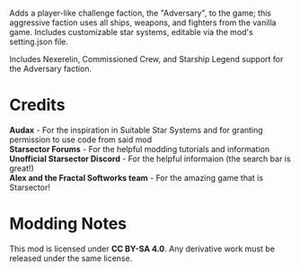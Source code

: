 Adds a player-like challenge faction, the "Adversary", to the game; this aggressive faction uses all ships, weapons, and fighters from the vanilla game. Includes customizable star systems, editable via the mod's setting.json file.

Includes Nexerelin, Commissioned Crew, and Starship Legend support for the Adversary faction.

# Credits
<b>Audax</b> - For the inspiration in Suitable Star Systems and for granting permission to use code from said mod<br>
<b>Starsector Forums</b> - For the helpful modding tutorials and information<br>
<b>Unofficial Starsector Discord</b> - For the helpful informaion (the search bar is great!)<br>
<b>Alex and the Fractal Softworks team</b> - For the amazing game that is Starsector!<br>

# Modding Notes
This mod is licensed under <b>CC BY-SA 4.0</b>. Any derivative work must be released under the same license.

